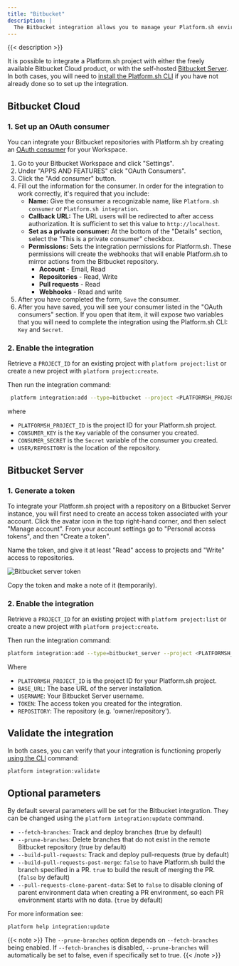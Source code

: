 ```yaml
---
title: "Bitbucket"
description: |
  The Bitbucket integration allows you to manage your Platform.sh environments directly from your Bitbucket repository.
---
```


{{< description >}}

It is possible to integrate a Platform.sh project with either the freely available Bitbucket Cloud product, or with the self-hosted [Bitbucket Server](https://confluence.atlassian.com/bitbucketserver/). In both cases, you will need to [install the Platform.sh CLI](/development/cli/_index.md#installation) if you have not already done so to set up the integration.

## Bitbucket Cloud

### 1. Set up an OAuth consumer

You can integrate your Bitbucket repositories with Platform.sh by creating an [OAuth consumer](https://confluence.atlassian.com/bitbucket/oauth-on-bitbucket-cloud-238027431.html) for your Workspace.

1. Go to your Bitbucket Workspace and click "Settings".
2. Under "APPS AND FEATURES" click "OAuth Consumers".
3. Click the "Add consumer" button.
4. Fill out the information for the consumer. In order for the integration to work correctly, it's required that you include:
    * **Name:** Give the consumer a recognizable name, like `Platform.sh consumer` or `Platform.sh integration`.
    * **Callback URL:** The URL users will be redirected to after access authorization. It is sufficient to set this value to `http://localhost`.
    * **Set as a private consumer:** At the bottom of the "Details" section, select the "This is a private consumer" checkbox.
    * **Permissions:** Sets the integration permissions for Platform.sh. These permissions will create the webhooks that will enable Platform.sh to mirror actions from the Bitbucket repository.
      * **Account** - Email, Read
      * **Repositories** - Read, Write
      * **Pull requests** - Read
      * **Webhooks** - Read and write
5. After you have completed the form, `Save` the consumer.
6. After you have saved, you will see your consumer listed in the "OAuth consumers" section. If you open that item, it will expose two variables that you will need to complete the integration using the Platform.sh CLI: `Key` and `Secret`.

### 2. Enable the integration

Retrieve a `PROJECT_ID` for an existing project with `platform project:list` or create a new project with `platform project:create`.

Then run the integration command:

```bash
 platform integration:add --type=bitbucket --project <PLATFORMSH_PROJECT_ID> --key <CONSUMER_KEY> --secret <CONSUMER_SECRET> --repository <USER>/<REPOSITORY>
```

where

* `PLATFORMSH_PROJECT_ID` is the project ID for your Platform.sh project.
* `CONSUMER_KEY` is the `Key` variable of the consumer you created.
* `CONSUMER_SECRET` is the `Secret` variable of the consumer you created.
* `USER/REPOSITORY` is the location of the repository.

## Bitbucket Server

### 1. Generate a token

To integrate your Platform.sh project with a repository on a Bitbucket Server instance, you will first need to create an access token associated with your account. Click the avatar icon in the top right-hand corner, and then select "Manage account". From your account settings go to "Personal access tokens", and then "Create a token".

Name the token, and give it at least "Read" access to projects and "Write" access to repositories.

![Bitbucket server token](/images/integrations/bitbucket_server.png "0.3")

Copy the token and make a note of it (temporarily).

### 2. Enable the integration

Retrieve a `PROJECT_ID` for an existing project with `platform project:list` or create a new project with `platform project:create`.

Then run the integration command:

```bash
platform integration:add --type=bitbucket_server --project <PLATFORMSH_PROJECT_ID> --base-url=<BASE_URL> --username=<USERNAME> --token=<TOKEN> --repository=<REPOSITORY>
```

Where

* `PLATFORMSH_PROJECT_ID` is the project ID for your Platform.sh project.
* `BASE_URL`: The base URL of the server installation.
* `USERNAME`: Your Bitbucket Server username.
* `TOKEN`: The access token you created for the integration.
* `REPOSITORY`: The repository  (e.g. 'owner/repository').

## Validate the integration

In both cases, you can verify that your integration is functioning properly [using the CLI](/integrations/overview.md#validating-integrations) command:

```bash
platform integration:validate
```

## Optional parameters

By default several parameters will be set for the Bitbucket integration. They can be changed using the `platform integration:update` command.

* `--fetch-branches`: Track and deploy branches (true by default)
* `--prune-branches`: Delete branches that do not exist in the remote Bitbucket repository (true by default)
* `--build-pull-requests`: Track and deploy pull-requests (true by default)
* `--build-pull-requests-post-merge`: `false` to have Platform.sh build the branch specified in a PR. `true` to build the result of merging the PR.  (`false` by default)
* `--pull-requests-clone-parent-data`: Set to `false` to disable cloning of parent environment data when creating a PR environment, so each PR environment starts with no data. (`true` by default)

For more information see:

```bash
platform help integration:update
```

{{< note >}}
The `--prune-branches` option depends on `--fetch-branches` being enabled. If `--fetch-branches` is disabled, `--prune-branches` will automatically be set to false, even if specifically set to true.
{{< /note >}}
